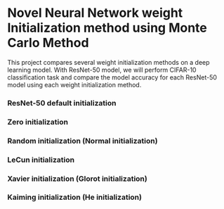 # Novel Neural Network weight Initialization method using Monte Carlo Method

This project compares several weight initialization methods on a deep learning model. With ResNet-50 model, we will perform CIFAR-10 classification task and compare the model accuracy for each ResNet-50 model using each weight initialization method.

### ResNet-50 default initialization
### Zero initialization
### Random initialization (Normal initialization)
### LeCun initialization
### Xavier initialization (Glorot initialization)
### Kaiming initialization (He initialization)
